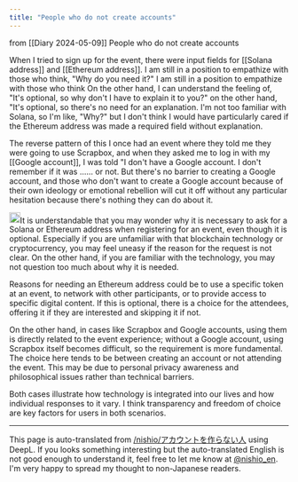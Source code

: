 ```yaml
---
title: "People who do not create accounts"
---
```


from  [[Diary 2024-05-09]]
People who do not create accounts

When I tried to sign up for the event, there were input fields for [[Solana address]] and [[Ethereum address]].
I am still in a position to empathize with those who think, "Why do you need it?" I am still in a position to empathize with those who think
On the other hand, I can understand the feeling of, "It's optional, so why don't I have to explain it to you?" on the other hand, "It's optional, so there's no need for an explanation.
I'm not too familiar with Solana, so I'm like, "Why?" but I don't think I would have particularly cared if the Ethereum address was made a required field without explanation.

The reverse pattern of this
I once had an event where they told me they were going to use Scrapbox, and when they asked me to log in with my [[Google account]], I was told "I don't have a Google account.
I don't remember if it was ...... or not.
But there's no barrier to creating a Google account, and those who don't want to create a Google account because of their own ideology or emotional rebellion will cut it off without any particular hesitation because there's nothing they can do about it.

<img src='https://scrapbox.io/api/pages/nishio-en/gpt/icon' alt='gpt.icon' height="19.5"/>It is understandable that you may wonder why it is necessary to ask for a Solana or Ethereum address when registering for an event, even though it is optional. Especially if you are unfamiliar with that blockchain technology or cryptocurrency, you may feel uneasy if the reason for the request is not clear. On the other hand, if you are familiar with the technology, you may not question too much about why it is needed.

Reasons for needing an Ethereum address could be to use a specific token at an event, to network with other participants, or to provide access to specific digital content. If this is optional, there is a choice for the attendees, offering it if they are interested and skipping it if not.

On the other hand, in cases like Scrapbox and Google accounts, using them is directly related to the event experience; without a Google account, using Scrapbox itself becomes difficult, so the requirement is more fundamental. The choice here tends to be between creating an account or not attending the event. This may be due to personal privacy awareness and philosophical issues rather than technical barriers.

Both cases illustrate how technology is integrated into our lives and how individual responses to it vary. I think transparency and freedom of choice are key factors for users in both scenarios.


---
This page is auto-translated from [/nishio/アカウントを作らない人](https://scrapbox.io/nishio/アカウントを作らない人) using DeepL. If you looks something interesting but the auto-translated English is not good enough to understand it, feel free to let me know at [@nishio_en](https://twitter.com/nishio_en). I'm very happy to spread my thought to non-Japanese readers.